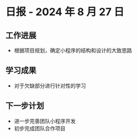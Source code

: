 # 日报 - 2024 年 8 月 27 日

## 工作进展

- 根据项目规划，确定小程序的结构和设计的大致思路

## 学习成果

- 对于欠缺部分进行针对性的学习


## 下一步计划

- 进一步完善团队小程序开发
- 初步完成团队合作项目